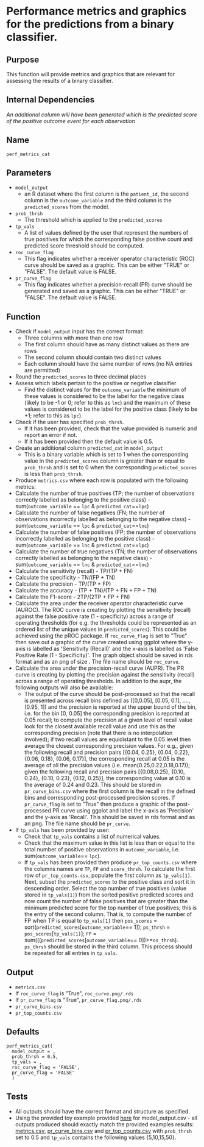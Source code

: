 # Performance metrics and graphics for the predictions from a binary classifier.

## Purpose
This function will provide metrics and graphics that are relevant for assessing the results of a binary classifier.

## Internal Dependencies
_An additional column will have been generated which is the predicted score of the positive outcome event for each observation_

## Name
`perf_metrics_cat`

## Parameters
* `model_output`
  * an R dataset where the first column is the `patient_id`, the second column is the `outcome_variable` and the third column is the `predicted_scores` from the model.
* `prob_thrsh`
  * The threshold which is applied to the `predicted_scores`
* `tp_vals`
    * A list of values defined by the user that represent the numbers of true positives for which the
  corresponding false positive count and predicted score threshold should be computed.
* `roc_curve_flag`
  * This flag indicates whether a receiver operator characteristic (ROC) curve should be saved as a graphic. This can be either "TRUE" or "FALSE". The default value is FALSE.
* `pr_curve_flag`
  * This flag indicates whether a precision-recall (PR) curve should be generated and saved as a graphic. This can be either "TRUE" or "FALSE". The default value is FALSE.


## Function
* Check if `model_output` input has the correct format:
  * Three columns with more than one row
  * The first column should have as many distinct values as there are rows
  * The second column should contain two distinct values
  * Each column should have the same number of rows (no NA entries are permitted)
* Round the `predicted_scores` to three decimal places
* Assess which labels pertain to the positive or negative classifier
  * Find the distinct values for the `outcome_variable` the minimum of these values is  considered to be the label for the negative class (likely to be -1 or 0; refer to this as `lnc`) and the maximum of these values is considered to be the label for the positive class (likely to be +1; refer to this as `lpc`).
* Check if the user has specified `prob_thrsh`.
  * If it has been provided, check that the value provided is numeric and report an error if not.
  * If it has been provided then the default value is 0.5.
* Create an additional column `predicted_cat` in `model_output`
  * This is a binary variable which is set to 1 when the corresponding value in the `predicted_scores` column is greater than or equal to `prob_thrsh` and is set to 0 when the corresponding `predicted_scores` is less than `prob_thrsh`.
* Produce `metrics.csv` where each row is populated with the following metrics:  
 * Calculate the number of true positives (TP; the number of observations correctly labelled as belonging to the positive class) - sum(`outcome_variable` == `lpc` & `predicted_cat`==`lpc`)
 * Calculate the number of false negatives (FN; the number of observations incorrectly labelled as belonging to the negative class) -  sum(`outcome_variable` == `lpc` & `predicted_cat`==`lnc`)
 * Calculate the number of false positives (FP; the number of observations incorrectly labelled as belonging to the positive class) - sum(`outcome_variable` == `lnc` & `predicted_cat`==`lpc`)
 * Calculate the number of true negatives (TN; the number of observations correctly labelled as belonging to the negative class) - sum(`outcome_variable` == `lnc` & `predicted_cat`==`lnc`)
 * Calculate the sensitivity (recall) - TP/(TP + FN)
 * Calculate the specificity - TN/(FP + TN)
 * Calculate the precision - TP/(TP + FP)
 * Calculate the accuracy - (TP + TN)/(TP + FN + FP + TN)
 * Calculate the F1-score - 2TP/(2TP + FP + FN)
* Calculate the area under the receiver operator characteristic curve (AUROC). The ROC curve is creating by plotting the sensitivity (recall) against the false positive rate (1 - specificity) across a range of operating thresholds (for e.g. the thresholds could be represented as an ordered list of the unique values in `predicted_scores`). This could be achieved using the pROC package. If `roc_curve_flag` is set to "True" then save out a graphic of the curve created using ggplot where the y-axis is labelled as 'Sensitivity (Recall)' and the x-axis is labelled as 'False Positive Rate (1 - Specificity)'. The graph object should be saved in rds format and as an png of size <xxx>. The file name should be `roc_curve`.  
* Calculate the area under the precision-recall curve (AUPR). The PR curve is creating by plotting the precision against the sensitivity (recall) across a range of operating thresholds. In addition to the aupr, the following outputs will also be available:
  * The output of the curve should be post-processed so that the recall is presented across recall bins defined as ([0,0.05], [0.05, 0.1], ...., [0.95, 1]) and the precision is reported at the upper bound of the bin, i.e. for the bin [0, 0.05] the corresponding precision is reported at 0.05 recall; to compute the precision at a given level of recall value look for the closest available recall value and use this as the corresponding precision (note that there is no interpolation involved); if two recall values are equidistant to the 0.05 level then average the closest corresponding precision values. For e.g., given the following recall and precision pairs [{0.04, 0.25}, {0.04, 0.22}, {0.06, 0.18}, {0.06, 0.17}],  the corresponding recall at 0.05 is the average of all the precision values (i.e. mean(0.25,0.22,0.18,0.17)); given the following recall and precision pairs [{0.08,0.25}, {0.10, 0.24}, {0.10, 0.23}, {0.12, 0.25}], the corresponding value at 0.10 is the average of 0.24 and 0.23. This should be stored in `pr_curve_bins.csv` where the first column is the recall in the defined bins and corresponding post-processed precision scores.  If `pr_curve_flag` is set to "True" then produce a graphic of the post-processed PR curve using ggplot and label the x-axis as 'Precision' and the y-axis as 'Recall'. This should be saved in rds format and as an png. The file name should be `pr_curve`.
* If `tp_vals` has been provided by user:
  * Check that `tp_vals` contains a list of numerical values.
  * Check that the maximum value in this list is less than or equal to the total number of positive observations in `outcome_variable`, i.e. sum(`outcome_variable`== `lpc`).
  * If `tp_vals` has been provided then produce `pr_top_counts.csv` where the columns names are `TP`, `FP` and `score_thrsh`. To calculate the first row of `pr_top_counts.csv`, populate the first column as `tp_vals[1]`. Next, subset the `predicted_scores` to the positive class and sort it in descending order. Select the top number of true positives (value stored in `tp_vals[1]`) from the sorted positive predicted scores and now count the number of false positives that are greater than the minimum predicted score for the top number of true positives; this is the entry of the second column. That is, to compute the number of FP when TP is equal to `tp_vals[1]` then `pos_scores` = sort(`predicted_scores`[`outcome_variable`== 1]); `ps_thrsh` = `pos_scores`[`tp_vals[1]`]; `FP` = sum(((`predicted_scores`[`outcome_variable`== 0])>=`os_thrsh`). `ps_thrsh` should be stored in the third column. This process should be repeated for all entries in `tp_vals`.

## Output
* `metrics.csv`
* If `roc_curve_flag` is "True", `roc_curve.png/.rds`
* If `pr_curve_flag` is "True", `pr_curve_flag.png/.rds`
* `pr_curve_bins.csv`
* `pr_top_counts.csv`

## Defaults
```
perf_metrics_cat(
  model_output = ,
  prob_thrsh = 0.5,
  tp_vals = ,
  roc_curve_flag = 'FALSE',
  pr_curve_flag = 'FALSE'
  )
```  
## Tests
* All outputs should have the correct format and structure as specified.
* Using the provided toy example provided [here](./example_data/model_output.csv) for  model_output.csv - all outputs produced should exactly match the provided examples results: [metrics.csv](./example_output_csvs/metrics.csv), [pr_curve_bins.csv](./example_output_csvs/pr_curve_bins.csv) and [pr_top_counts.csv](./example_output_csvs/pr_top_counts.csv) with `prob_thrsh` set to 0.5 and `tp_vals` contains the following values {5,10,15,50}.
